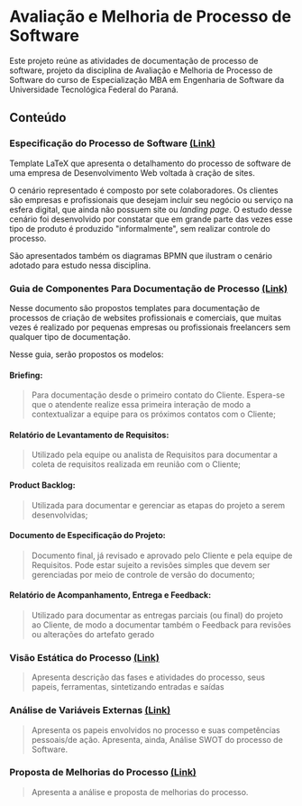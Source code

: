 # Avaliação e Melhoria de Processo de Software


Este projeto reúne as atividades de documentação de processo de software, projeto da disciplina de Avaliação e Melhoria de Processo de Software do curso de Especialização MBA em Engenharia de Software da Universidade Tecnológica Federal do Paraná.

## Conteúdo

### Especificação do Processo de Software [(Link)](https://github.com/giovanacgois/ProcessoDeSoftware/tree/master/ATIV4_Especifica%C3%A7%C3%A3o_Processo_Software)
Template LaTeX que apresenta o detalhamento do processo de software de uma empresa de Desenvolvimento Web voltada à cração de sites.

O cenário representado é composto por sete colaboradores. Os clientes são empresas e profissionais que desejam incluir seu negócio ou serviço na esfera digital, que ainda não possuem site ou *landing page*. O estudo desse cenário foi desenvolvido por constatar que em grande parte das vezes esse tipo de produto é produzido "informalmente", sem realizar controle do processo.

São apresentados também os diagramas BPMN que ilustram o cenário adotado para estudo nessa disciplina.


### Guia de Componentes Para Documentação de Processo [(Link)](https://github.com/giovanacgois/ProcessoDeSoftware/tree/master/ATIV5_Modelos_Doctos_Processo)
Nesse documento são propostos templates para documentação de processos de criação de websites profissionais e comerciais, que muitas vezes é realizado por pequenas empresas ou profissionais freelancers sem qualquer tipo de documentação.

Nesse guia, serão propostos os modelos:

#### Briefing:
> Para documentação desde o primeiro contato do Cliente. Espera-se que o
> atendente realize essa primeira interação de modo a contextualizar a
> equipe para os próximos contatos com o Cliente;

#### Relatório de Levantamento de Requisitos:

> Utilizado pela equipe ou analista de Requisitos para documentar a
> coleta de requisitos realizada em reunião com o Cliente;

#### Product Backlog: 

> Utilizada para documentar e gerenciar as etapas do projeto a serem
> desenvolvidas;

#### Documento de Especificação do Projeto: 

> Documento final, já revisado e aprovado pelo Cliente e pela equipe de
> Requisitos. Pode estar sujeito a revisões simples que devem ser
> gerenciadas por meio de controle de versão do documento;

#### Relatório de Acompanhamento, Entrega e Feedback: 

> Utilizado para documentar as entregas parciais (ou final) do projeto
> ao Cliente, de modo a documentar também o Feedback para revisões ou
> alterações do artefato gerado

### Visão Estática do Processo [(Link)](https://github.com/giovanacgois/ProcessoDeSoftware/tree/master/Ativ6_Visão_Estática_Processo)
> Apresenta descrição das fases e atividades do processo, seus papeis,
ferramentas, sintetizando entradas e saídas

### Análise de Variáveis Externas [(Link)](https://github.com/giovanacgois/ProcessoDeSoftware/ATIV7_Análise_SWOT.pdf)
> Apresenta os papeis envolvidos no processo e suas competências pessoais/de ação. Apresenta, ainda, Análise SWOT do processo de Software.

### Proposta de Melhorias do Processo [(Link)](https://github.com/giovanacgois/ProcessoDeSoftware/ATIV8_Proposta_Melhorias_Processo.pdf)
> Apresenta a análise e proposta de melhorias do processo.